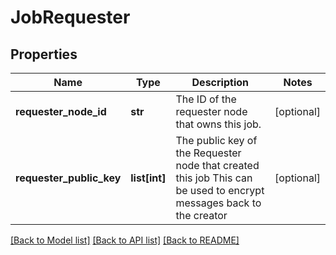 # JobRequester

## Properties
Name | Type | Description | Notes
------------ | ------------- | ------------- | -------------
**requester_node_id** | **str** | The ID of the requester node that owns this job. | [optional]
**requester_public_key** | **list[int]** | The public key of the Requester node that created this job This can be used to encrypt messages back to the creator | [optional]

[[Back to Model list]](../README.md#documentation-for-models) [[Back to API list]](../README.md#documentation-for-api-endpoints) [[Back to README]](../README.md)

